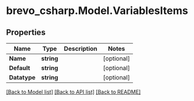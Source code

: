 # brevo_csharp.Model.VariablesItems
## Properties

Name | Type | Description | Notes
------------ | ------------- | ------------- | -------------
**Name** | **string** |  | [optional] 
**Default** | **string** |  | [optional] 
**Datatype** | **string** |  | [optional] 

[[Back to Model list]](../README.md#documentation-for-models) [[Back to API list]](../README.md#documentation-for-api-endpoints) [[Back to README]](../README.md)

